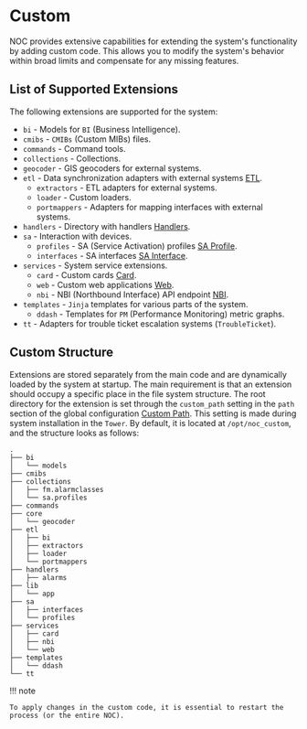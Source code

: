 # Custom

NOC provides extensive capabilities for extending the system's functionality by adding custom code. This allows you to modify the system's behavior within broad limits and compensate for any missing features.

## List of Supported Extensions

The following extensions are supported for the system:

* `bi` - Models for `BI` (Business Intelligence).
* `cmibs` - `CMIBs` (Custom MIBs) files.
* `commands` - Command tools.
* `collections` - Collections.
* `geocoder` - GIS geocoders for external systems.
* `etl` - Data synchronization adapters with external systems [ETL](../etl/index.md).
    * `extractors` - ETL adapters for external systems.
    * `loader` - Custom loaders.
    * `portmappers` - Adapters for mapping interfaces with external systems.
* `handlers` - Directory with handlers [Handlers](../handlers/index.md).
* `sa` - Interaction with devices.
    * `profiles` - SA (Service Activation) profiles [SA Profile](../sa/sa-profiles.md).
    * `interfaces` - SA interfaces [SA Interface](../sa/sa-profiles.md#SA-Interfaces).
* `services` - System service extensions.
    * `card` - Custom cards [Card](../card/index.md).
    * `web` - Custom web applications [Web](../web/index.md).
    * `nbi` - NBI (Northbound Interface) API endpoint [NBI](../nbi-api-reference/index.md).
* `templates` - `Jinja` templates for various parts of the system.
    * `ddash` - Templates for `PM` (Performance Monitoring) metric graphs.
* `tt` - Adapters for trouble ticket escalation systems (`TroubleTicket`).

## Custom Structure

Extensions are stored separately from the main code and are dynamically loaded by the system at startup. The main requirement is that an extension should occupy a specific place in the file system structure. The root directory for the extension is set through the `custom_path` setting in the `path` section of the global configuration [Custom Path](../config-reference/path.md#custom_path). This setting is made during system installation in the `Tower`. By default, it is located at `/opt/noc_custom`, and the structure looks as follows:

```
.
├── bi
│   └── models
├── cmibs
├── collections
│   ├── fm.alarmclasses
│   └── sa.profiles
├── commands
├── core
│   └── geocoder
├── etl
│   ├── bi
│   ├── extractors
│   ├── loader
│   └── portmappers
├── handlers
│   ├── alarms
├── lib
│   └── app
├── sa
│   ├── interfaces
│   └── profiles
├── services
│   ├── card
│   ├── nbi
│   └── web
├── templates
│   └── ddash
└── tt

```

<!-- prettier-ignore -->
!!! note

    To apply changes in the custom code, it is essential to restart the process (or the entire NOC).
